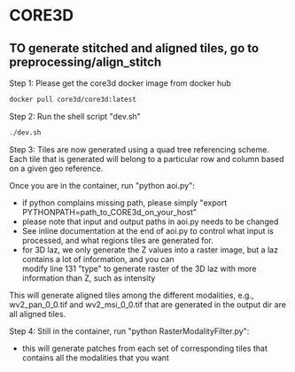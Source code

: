 # CORE3D

TO generate stitched and aligned tiles, go to preprocessing/align_stitch
------------------------------------------------------------------------

Step 1:
Please get the core3d docker image from docker hub 
```bash
docker pull core3d/core3d:latest
```

Step 2:
Run the shell script "dev.sh"
```bash
./dev.sh
```

Step 3:
Tiles are now generated using a quad tree referencing scheme. Each tile that is generated will belong
to a particular row and column based on a given geo reference.

Once you are in the container, run "python aoi.py":
 - if python complains missing path, please simply "export PYTHONPATH=path_to_CORE3d_on_your_host"
 - please note that input and output paths in aoi.py needs to be changed
 - See inline documentation at the end of aoi.py to control what input is processed, and what regions tiles are 
   generated for.
 - for 3D laz, we only generate the Z values into a raster image, but a laz contains a lot of information, and you can            
   modify line 131 "type" to generate raster of the 3D laz with more information than Z, such as intensity 

This will generate aligned tiles among the different modalities, e.g., wv2_pan_0_0.tif and wv2_msi_0_0.tif that are 
generated in the output dir are all aligned tiles.

Step 4:
Still in the container, run "python RasterModalityFilter.py":
 - this will generate patches from each set of corresponding tiles that contains all the modalities that you want
